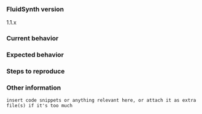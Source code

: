 <!--
Before submitting an issue, consider looking into our
wiki ( https://github.com/FluidSynth/fluidsynth/wiki ) or the
developer resources ( http://www.fluidsynth.org/api/ )

Please do not submit support requests or "How to" questions here. Instead, please use FluidSynth's mailing list:
https://lists.nongnu.org/mailman/listinfo/fluid-dev

Below is a form that shall help getting relevant information for bugs and feature requests together.
Feel free to use it, modify it or remove inapplicable/unneeded parts.
-->

### FluidSynth version <!-- enter FluidSynths version you're using -->
1.1.x

### Current behavior
<!-- Describe the current situation, e.g. how the bug manifests. -->

### Expected behavior
<!-- Describe what the behavior would be without the bug or how the
     feature request would make your life easier. -->

### Steps to reproduce
<!--  Please explain the steps required to duplicate the issue,
      esp. if you are able to provide a sample application. -->

### Other information
<!-- If you are able to illustrate the bug or feature request with an example, please provide simple
source code below or as attatched file. List any other information that is relevant to your issue:
  Stack traces,
  related issues,
  build logs,
  suggestions on how to fix,
  links to related discussions at fluid-dev
  etc. 
-->
```
insert code snippets or anything relevant here, or attach it as extra file(s) if it's too much
```

